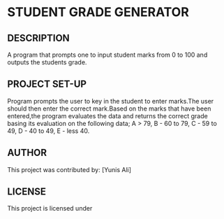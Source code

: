 # STUDENT GRADE GENERATOR

## DESCRIPTION
 A program that prompts one to input student marks from 0 to 100 and outputs the students grade.

## PROJECT SET-UP
Program prompts the user to key in the student to enter marks.The user should then enter the correct mark.Based on the marks that have been entered,the program evaluates the data and returns the correct grade basing its evaluation on the following data; A > 79, B - 60 to 79, C -  59 to 49, D - 40 to 49, E - less 40.

## AUTHOR
 This project was contributed by:
 [Yunis Ali]
 
## LICENSE
 This project is licensed under 